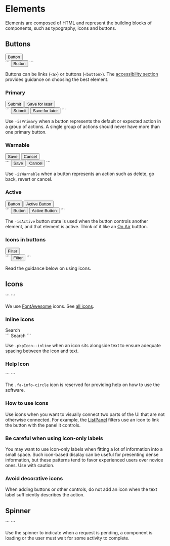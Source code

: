 # Elements

Elements are composed of HTML and represent the building blocks of components, such as typography, icons and buttons.

## Buttons

<div class="pkpul-element">
	<div class="pkpul-element__preview">
		<button class="pkpButton">Button</button>
	</div>
```
<button class="pkpButton">Button</button>
```
</div>

Buttons can be links (`<a>`) or buttons (`<button>`). The [accessibility section](/#/pages/accessibility) provides guidance on choosing the best element.

### Primary

<div class="pkpul-element">
	<div class="pkpul-element__preview">
		<button class="pkpButton -isPrimary">Submit</button>
		<button class="pkpButton">Save for later</button>
	</div>
```
<button class="pkpButton -isPrimary">Submit</button>
<button class="pkpButton">Save for later</button>
```
</div>

Use `-isPrimary` when a button represents the default or expected action in a group of actions. A single group of actions should never have more than one primary button.

### Warnable

<div class="pkpul-element">
	<div class="pkpul-element__preview">
		<button class="pkpButton">Save</button>
		<button class="pkpButton -isWarnable">Cancel</button>
	</div>
```
<button class="pkpButton">Save</button>
<button class="pkpButton -isWarnable">Cancel</button>
```
</div>

Use `-isWarnable` when a button represents an action such as delete, go back, revert or cancel.

### Active

<div class="pkpul-element">
	<div class="pkpul-element__preview">
		<button class="pkpButton">Button</button>
		<button class="pkpButton -isActive">Active Button</button>
	</div>
```
<button class="pkpButton">Button</button>
<button class="pkpButton -isActive">Active Button</button>
```
</div>

The `-isActive` button state is used when the button controls another element, and that element is active. Think of it like an [On Air](https://www.google.co.uk/search?q=on+air+sign&tbm=isch) buttton.

### Icons in buttons

<div class="pkpul-element">
	<div class="pkpul-element__preview">
		<button class="pkpButton">
			<span class="fa fa-filter" aria-hidden="true"></span>
			Filter
		</button>
	</div>
```
<button class="pkpButton">
	<span class="fa fa-filter" aria-hidden="true"></span>
	Filter
</button>
```
</div>

Read the guidance below on using icons.

## Icons

<div class="pkpul-element">
	<div class="pkpul-element__preview">
		<span class="fa fa-search" aria-hidden="true"></span>
		<span class="fa fa-chevron-up" aria-hidden="true"></span>
		<span class="fa fa-chevron-down" aria-hidden="true"></span>
	</div>
```
<span class="fa fa-search" aria-hidden="true"></span>
<span class="fa fa-chevron-up" aria-hidden="true"></span>
<span class="fa fa-chevron-down" aria-hidden="true"></span>
```
</div>

We use [FontAwesome](http://fontawesome.io/) icons. See [all icons](http://fontawesome.io/icons/).

### Inline icons

<div class="pkpul-element">
	<div class="pkpul-element__preview">
		<span class="fa fa-search pkpIcon--inline" aria-hidden="true"></span> Search
	</div>
```
<span class="fa fa-search pkpIcon--inline" aria-hidden="true"></span> Search
```
</div>

Use `.pkpIcon--inline` when an icon sits alongside text to ensure adequate spacing between the icon and text.

### Help Icon

<div class="pkpul-element">
	<div class="pkpul-element__preview">
		<span class="fa fa-info-circle" aria-hidden="true"></span>
	</div>
```
<span class="fa fa-info-circle" aria-hidden="true"></span>
```
</div>

The `.fa-info-circle` icon is reserved for providing help on how to use the software.

### How to use icons

Use icons when you want to visually connect two parts of the UI that are not otherwise connected. For example, the [ListPanel](/#/components/ListPanel) filters use an icon to link the button with the panel it controls.

### Be careful when using icon-only labels

You may want to use icon-only labels when fitting a lot of information into a small space. Such icon-based display can be useful for presenting dense information, but these patterns tend to favor experienced users over novice ones. Use with caution.

### Avoid decorative icons

When adding buttons or other controls, do not add an icon when the text label sufficiently describes the action.

## Spinner

<div class="pkpul-element">
	<div class="pkpul-element__preview">
		<span class="pkpSpinner"></span>
	</div>
```
	<span class="pkpSpinner"></span>
```
</div>

Use the spinner to indicate when a request is pending, a component is loading or the user must wait for some activity to complete.
